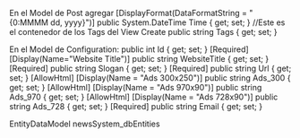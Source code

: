 ﻿En el Model de Post agregar
	[DisplayFormat(DataFormatString = "{0:MMMM dd, yyyy}")]
    public System.DateTime Time { get; set; }
	//Este es el contenedor de los Tags del View Create
	public string Tags { get; set; }

En el Model de Configuration:
	public int Id { get; set; }
    [Required]
    [Display(Name="Website Title")]
    public string WebsiteTitle { get; set; }
    [Required]
    public string Slogan { get; set; }
    [Required]
    public string Url { get; set; }
    [AllowHtml]
    [Display(Name = "Ads 300x250")]
    public string Ads_300 { get; set; }
    [AllowHtml]
    [Display(Name = "Ads 970x90")]
    public string Ads_970 { get; set; }
    [AllowHtml]
    [Display(Name = "Ads 728x90")]
    public string Ads_728 { get; set; }
    [Required]
    public string Email { get; set; }


EntityDataModel
newsSystem_dbEntities